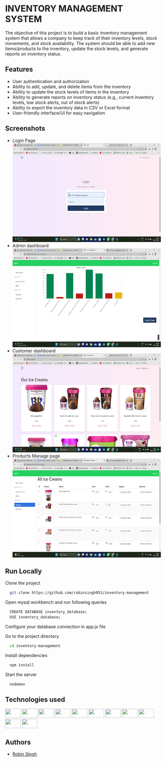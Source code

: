 
# INVENTORY MANAGEMENT SYSTEM

The objective of this project is to build a basic inventory management system that allows a company to keep track of their inventory levels, stock movements, and stock availability. The system should be able to add new items/products to the inventory, update the stock levels, and generate reports on inventory status.


## Features

- User authentication and authorization
- Ability to add, update, and delete items from the inventory
- Ability to update the stock levels of items in the inventory
- Ability to generate reports on inventory status (e.g., current inventory levels, low stock alerts, out of stock alerts)
- Ability to export the inventory data in CSV or Excel format
- User-friendly interface/UI for easy navigation


## Screenshots

- Login Page <br><img src="https://github.com/robinsingh051/inventory-management/blob/main/static/imgs/login.png" width="560" height="320"><br>
- Admin dashboard <br><img src="https://github.com/robinsingh051/inventory-management/blob/main/static/imgs/admin%20dashboard.png" width="560" height="320"><br>
- Customer dashboard <br><img src="https://github.com/robinsingh051/inventory-management/blob/main/static/imgs/customer%20dashboard.png" width="560" height="320"><br>
- Products Manage page <br><img src="https://github.com/robinsingh051/inventory-management/blob/main/static/imgs/manage.png" width="560" height="320"><br>


## Run Locally

Clone the project

```bash
  git clone https://github.com/robinsingh051/inventory-management
```
Open mysql workbench and run following queries

```bash
  CREATE DATABASE inventory_database;
  USE inventory_database;
```
Configure your database connection in app.js file

Go to the project directory

```bash
  cd inventory-management
```

Install dependencies

```bash
  npm install
```

Start the server

```bash
  nodemon
```


## Technologies used

[<img src="https://upload.wikimedia.org/wikipedia/commons/thumb/d/d9/Node.js_logo.svg/1200px-Node.js_logo.svg.png" width="50" height="30">](https://nodejs.org/)
[<img src="https://expressjs.com/images/favicon.png" width="50" height="30">](https://expressjs.com/)
[<img src="https://upload.wikimedia.org/wikipedia/commons/thumb/b/b2/Bootstrap_logo.svg/2560px-Bootstrap_logo.svg.png" width="50" height="30">](https://getbootstrap.com/)
[<img src="https://www.mysql.com/common/logos/logo-mysql-170x115.png" width="50" height="30">](https://www.mysql.com/)
[<img src="https://www.chartjs.org/media/logo-title.svg" width="50" height="30">](https://www.chartjs.org/)
[<img src="https://www.gstatic.com/webp/gallery3/2.png" width="50" height="30">](https://www.npmjs.com/package/bcrypt)
[<img src="https://vuejs.org/images/logo.png" width="50" height="30">](https://vuejs.org/)
[<img src="https://www.w3.org/html/logo/downloads/HTML5_Logo_256.png" width="50" height="30">](https://developer.mozilla.org/en-US/docs/Web/HTML)
[<img src="https://bulma.io/images/bulma-logo.png" width="50" height="30">](https://bulma.io/)
[<img src="https://sweetalert2.github.io/images/SweetAlert2.png" width="50" height="30">](https://sweetalert2.github.io/)
[<img src="https://upload.wikimedia.org/wikipedia/commons/thumb/9/99/Unofficial_JavaScript_logo_2.svg/2560px-Unofficial_JavaScript_logo_2.svg.png" width="50" height="30">](https://developer.mozilla.org/en-US/docs/Web/JavaScript)



## Authors

- [Robin Singh](https://github.com/robinsingh051)
